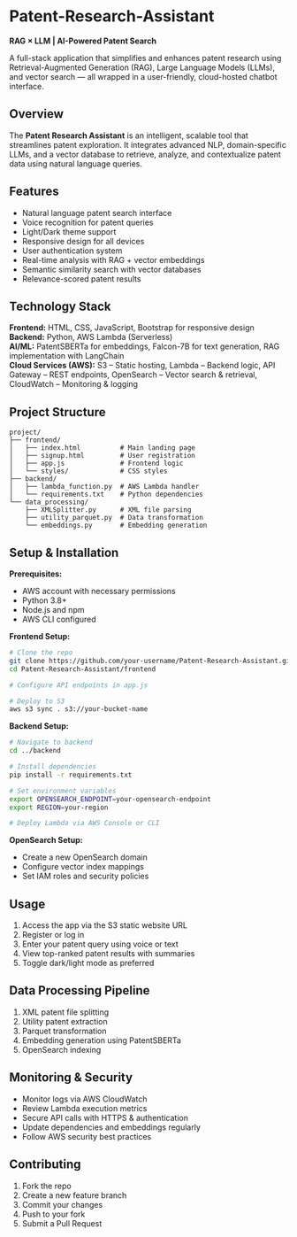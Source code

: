 # Patent-Research-Assistant  
**RAG × LLM | AI-Powered Patent Search**

A full-stack application that simplifies and enhances patent research using Retrieval-Augmented Generation (RAG), Large Language Models (LLMs), and vector search — all wrapped in a user-friendly, cloud-hosted chatbot interface.

## Overview  
The **Patent Research Assistant** is an intelligent, scalable tool that streamlines patent exploration. It integrates advanced NLP, domain-specific LLMs, and a vector database to retrieve, analyze, and contextualize patent data using natural language queries.

## Features  
- Natural language patent search interface  
- Voice recognition for patent queries  
- Light/Dark theme support  
- Responsive design for all devices  
- User authentication system  
- Real-time analysis with RAG + vector embeddings  
- Semantic similarity search with vector databases  
- Relevance-scored patent results

## Technology Stack  
**Frontend:** HTML, CSS, JavaScript, Bootstrap for responsive design  
**Backend:** Python, AWS Lambda (Serverless)  
**AI/ML:** PatentSBERTa for embeddings, Falcon-7B for text generation, RAG implementation with LangChain  
**Cloud Services (AWS):** S3 – Static hosting, Lambda – Backend logic, API Gateway – REST endpoints, OpenSearch – Vector search & retrieval, CloudWatch – Monitoring & logging

## Project Structure  
```
project/
├── frontend/
│   ├── index.html          # Main landing page
│   ├── signup.html         # User registration
│   ├── app.js              # Frontend logic
│   └── styles/             # CSS styles
├── backend/
│   ├── lambda_function.py  # AWS Lambda handler
│   └── requirements.txt    # Python dependencies
└── data_processing/
    ├── XMLSplitter.py      # XML file parsing
    ├── utility_parquet.py  # Data transformation
    └── embeddings.py       # Embedding generation
```

## Setup & Installation  
**Prerequisites:**  
- AWS account with necessary permissions  
- Python 3.8+  
- Node.js and npm  
- AWS CLI configured  

**Frontend Setup:**  
```bash
# Clone the repo
git clone https://github.com/your-username/Patent-Research-Assistant.git
cd Patent-Research-Assistant/frontend

# Configure API endpoints in app.js

# Deploy to S3
aws s3 sync . s3://your-bucket-name
```

**Backend Setup:**  
```bash
# Navigate to backend
cd ../backend

# Install dependencies
pip install -r requirements.txt

# Set environment variables
export OPENSEARCH_ENDPOINT=your-opensearch-endpoint
export REGION=your-region

# Deploy Lambda via AWS Console or CLI
```

**OpenSearch Setup:**  
- Create a new OpenSearch domain  
- Configure vector index mappings  
- Set IAM roles and security policies  

## Usage  
1. Access the app via the S3 static website URL  
2. Register or log in  
3. Enter your patent query using voice or text  
4. View top-ranked patent results with summaries  
5. Toggle dark/light mode as preferred  

## Data Processing Pipeline  
1. XML patent file splitting  
2. Utility patent extraction  
3. Parquet transformation  
4. Embedding generation using PatentSBERTa  
5. OpenSearch indexing  

## Monitoring & Security  
- Monitor logs via AWS CloudWatch  
- Review Lambda execution metrics  
- Secure API calls with HTTPS & authentication  
- Update dependencies and embeddings regularly  
- Follow AWS security best practices  

## Contributing  
1. Fork the repo  
2. Create a new feature branch  
3. Commit your changes  
4. Push to your fork  
5. Submit a Pull Request  
